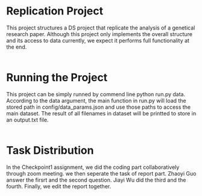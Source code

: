 # Replication Project
This project structures a DS project that replicate the analysis of a genetical research paper. Although this project only implements the overall structure and its access to data currently, we expect it performs full functionality at the end.
<br/><br/>
# Running the Project
This project can be simply runned by commend line python run.py data. According to the data argument, the main function in run.py will load the stored path in config/data_params.json and use those paths to access the main dataset. The result of all filenames in dataset will be printted to store in an output.txt file.
<br/><br/>
# Task Distribution
In the Checkpoint1 assignment, we did the coding part collaboratively through zoom meeting. we then seperate the task of report part. Zhaoyi Guo answer the firsrt and the second question. Jiayi Wu did the third and the fourth. Finally, we edit the report together.
